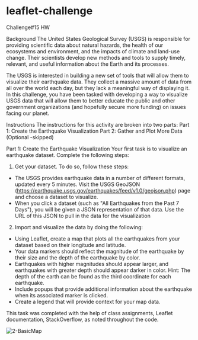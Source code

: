 # leaflet-challenge
Challenge#15 HW

Background
The United States Geological Survey (USGS) is responsible for providing scientific data about natural hazards, the health of our ecosystems and environment, and the impacts of climate and land-use change. Their scientists develop new methods and tools to supply timely, relevant, and useful information about the Earth and its processes.

The USGS is interested in building a new set of tools that will allow them to visualize their earthquake data. They collect a massive amount of data from all over the world each day, but they lack a meaningful way of displaying it. In this challenge, you have been tasked with developing a way to visualize USGS data that will allow them to better educate the public and other government organizations (and hopefully secure more funding) on issues facing our planet.

Instructions
The instructions for this activity are broken into two parts:
Part 1: Create the Earthquake Visualization
Part 2: Gather and Plot More Data (Optional -skipped)

Part 1: Create the Earthquake Visualization
Your first task is to visualize an earthquake dataset. Complete the following steps:
1. Get your dataset. To do so, follow these steps:
- The USGS provides earthquake data in a number of different formats, updated every 5 minutes. Visit the USGS GeoJSON (https://earthquake.usgs.gov/earthquakes/feed/v1.0/geojson.php) page and choose a dataset to visualize.
- When you click a dataset (such as "All Earthquakes from the Past 7 Days"), you will be given a JSON representation of that data. Use the URL of this JSON to pull in the data for the visualization

2. Import and visualize the data by doing the following:
- Using Leaflet, create a map that plots all the earthquakes from your dataset based on their longitude and latitude.
- Your data markers should reflect the magnitude of the earthquake by their size and the depth of the earthquake by color.
- Earthquakes with higher magnitudes should appear larger, and earthquakes with greater depth should appear darker in color.
Hint: The depth of the earth can be found as the third coordinate for each earthquake.
- Include popups that provide additional information about the earthquake when its associated marker is clicked.
- Create a legend that will provide context for your map data.

This task was completed with the help of class assignments, Leaflet documentation, StackOverflow, as noted throughout the code. 

![2-BasicMap](https://github.com/apkaur32/leaflet-challenge/assets/150749167/71f001b9-612e-46d2-b923-a94505741443)
